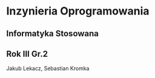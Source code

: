 Inzynieria Oprogramowania
=========================
Informatyka Stosowana
----------------------
Rok III Gr.2
----------------------
Jakub Lekacz, Sebastian Kromka
